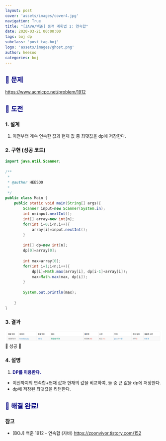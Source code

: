 ```yaml
---
layout: post
cover: 'assets/images/cover4.jpg'
navigation: True
title: "[JAVA/백준] 동적 계획법 1: 연속합"
date: 2020-03-21 00:00:00
tags: boj dp
subclass: 'post tag-boj'
logo: 'assets/images/ghost.png'
author: heesoo
categories: boj
---
```

## <span style="color:navy">👀 문제</span>
<https://www.acmicpc.net/problem/1912>

## <span style="color:navy">👊 도전</span>

### 1. 설계
1. 이전부터 계속 연속한 값과 현재 값 중 최댓값을 dp에 저장한다.

### 2. 구현 (성공 코드)
```java
import java.util.Scanner;

/**
 * 
 * @author HEESOO
 *
 */
public class Main {
	public static void main(String[] args){
		Scanner input=new Scanner(System.in);
		int n=input.nextInt();
		int[] array=new int[n];
		for(int i=0;i<n;i++){
			array[i]=input.nextInt();
		}
		
		int[] dp=new int[n];
		dp[0]=array[0];
		
		int max=array[0];
		for(int i=1;i<n;i++){
			dp[i]=Math.max(array[i], dp[i-1]+array[i]);
			max=Math.max(max, dp[i]);
		}
		
		System.out.println(max);
		
	}
}
 ```

### 3. 결과
![실행결과](./assets/images/200321_5.PNG)
🤟 성공 🤟  

### 4. 설명
1. **<span style="color:navy">DP를 이용한다.</span>**
- 이전까지의 연속합+현재 값과 현재의 값을 비교하여, 둘 중 큰 값을 dp에 저장한다.
- dp에 저장된 최댓값을 리턴한다.

## <span style="color:navy">👏 해결 완료!</span>

### 참고
- [BOJ] 백준 1912 - 연속합 (자바) <https://zoonvivor.tistory.com/152>
